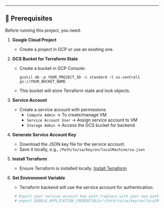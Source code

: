 
---

## 🔹 Prerequisites

Before running this project, you need:

1. **Google Cloud Project**  
   - Create a project in GCP or use an existing one.  

2. **GCS Bucket for Terraform State**  
   - Create a bucket in GCP Console:  
     ```
     gsutil mb -p YOUR_PROJECT_ID -c standard -l us-central1 gs://YOUR_BUCKET_NAME
     ```
   - This bucket will store Terraform state and lock objects.  

3. **Service Account**  
   - Create a service account with permissions:  
     - `Compute Admin` → To create/manage VM  
     - `Service Account User` → Assign service account to VM  
     - `Storage Admin` → Access the GCS bucket for backend  

4. **Generate Service Account Key**  
   - Download the JSON key file for the service account.  
   - Save it locally, e.g., `/Path/to/sa/key/on/localMachine/sa.json`  

5. **Install Terraform**  
   - Ensure Terraform is installed locally. [Install Terraform](https://developer.hashicorp.com/terraform/downloads)  

6. **Set Environment Variable**  
   - Terraform backend will use the service account for authentication:
     
   ```bash
    # Export your service account key path (replace with your own path)
    # export GOOGLE_APPLICATION_CREDENTIALS="/Path/to/sa/key/on/localMachine/sa.json"
